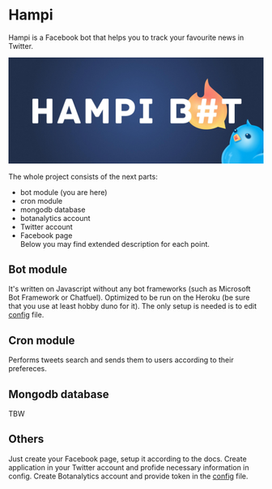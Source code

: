 # Hampi
Hampi is a Facebook bot that helps you to track your favourite news in Twitter.

![Cover](https://github.com/alexzaitsev/hampi/blob/master/fb_cover.jpg)

The whole project consists of the next parts:
* bot module (you are here)
* cron module
* mongodb database
* botanalytics account
* Twitter account
* Facebook page  
Below you may find extended description for each point.

## Bot module 
It's written on Javascript without any bot frameworks (such as Microsoft Bot Framework or Chatfuel). Optimized to be run on the Heroku (be sure that you use at least hobby duno for it). The only setup is needed is to edit [config](https://github.com/alexzaitsev/hampi/blob/master/routes/config.json) file.

## Cron module
Performs tweets search and sends them to users according to their prefereces.

## Mongodb database
TBW

## Others
Just create your Facebook page, setup it according to the docs. Create application in your Twitter account and profide necessary information in config. Create Botanalytics account and provide token in the [config](https://github.com/alexzaitsev/hampi/blob/master/routes/config.json) file.
